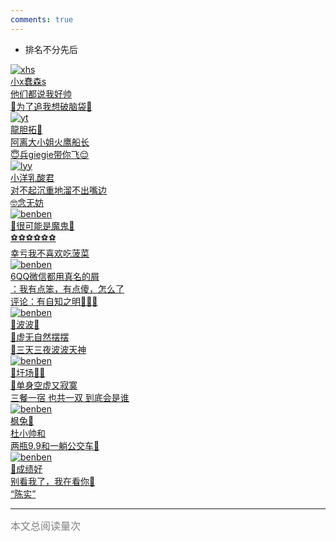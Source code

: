 ```yaml
---
comments: true
---
```


- 排名不分先后

<div class="flink-list">
    <div class="flink-list-item">
        <a href=" " title="" target="_blank">
            <div class="flink-item-icon">
                <img src="../../img/头像/xhs.png" alt="xhs">
            </div>
            <div class="flink-item-name">小x蠢森s</div>
            <div class="flink-item-desc"> 他们都说我好帅 <br> 🥵为了追我想破脑袋🥵 </div>
        </a >
    </div>
</div>

<div class="flink-list">
    <div class="flink-list-item">
        <a href=" " title="" target="_blank">
            <div class="flink-item-icon">
                <img src="../../img/头像/yt.jpg" alt="yt">
            </div>
            <div class="flink-item-name"> 龍胆拓🤯 </div>
            <div class="flink-item-desc"> 阿离大小姐火鹰船长 <br> 😇兵giegie带你飞😌 </div>
        </a >
    </div>
</div>

<div class="flink-list">
    <div class="flink-list-item">
        <a href=" " title="" target="_blank">
            <div class="flink-item-icon">
                <img src="../../img/头像/lyy.jpg" alt="lyy">
            </div>
            <div class="flink-item-name"> 小洋乳酸君 </div>
            <div class="flink-item-desc"> 对不起沉重地溜不出嘴边 <br> 🤓念无妨 </div>
        </a >
    </div>
</div>

<div class="flink-list">
    <div class="flink-list-item">
        <a href=" " title="" target="_blank">
            <div class="flink-item-icon">
                <img src="../../img/头像/zh1.jpg" alt="benben">
            </div>
            <div class="flink-item-name"> 👹很可能是魔鬼👺 </div>
            <div class="flink-item-desc"> ⚽️⚽️⚽️⚽️⚽️⚽️ <br> 幸亏我不喜欢吃菠菜 </div>
        </a >
    </div>
</div>

<div class="flink-list">
    <div class="flink-list-item">
        <a href=" " title="" target="_blank">
            <div class="flink-item-icon">
                <img src="../../img/头像/sh.jpg" alt="benben">
            </div>
            <div class="flink-item-name"> 6QQ微信都用真名的屑 </div>
            <div class="flink-item-desc"> ：我有点笨，有点傻，怎么了 <br> 评论：有自知之明🧖🏻‍♂️ </div>
        </a >
    </div>
</div>

<div class="flink-list">
    <div class="flink-list-item">
        <a href=" " title="" target="_blank">
            <div class="flink-item-icon">
                <img src="../../img/头像/zyb.jpg" alt="benben">
            </div>
            <div class="flink-item-name"> 🐷波波🐷 </div>
            <div class="flink-item-desc"> 🌝虚无自然摆摆 <br> 🌚三天三夜波波天神 </div>
        </a >
    </div>
</div>

<div class="flink-list">
    <div class="flink-list-item">
        <a href=" " title="" target="_blank">
            <div class="flink-item-icon">
                <img src="../../img/头像/xc.jpg" alt="benben">
            </div>
            <div class="flink-item-name"> 🫶圩场🧑‍🏫 </div>
            <div class="flink-item-desc"> 🥵单身空虚又寂寞 <br> 三餐一宿 也共一双 到底会是谁 </div>
        </a >
    </div>
</div>

<div class="flink-list">
    <div class="flink-list-item">
        <a href=" " title="" target="_blank">
            <div class="flink-item-icon">
                <img src="../../img/头像/lzf.png" alt="benben">
            </div>
            <div class="flink-item-name"> 枫兔🐰 </div>
            <div class="flink-item-desc"> 杜小帅和 <br> 两瓶9.9和一躺公交车🚌 </div>
        </a >
    </div>
</div>

<div class="flink-list">
    <div class="flink-list-item">
        <a href=" " title="" target="_blank">
            <div class="flink-item-icon">
                <img src="../../img/头像/cjh.jpg" alt="benben">
            </div>
            <div class="flink-item-name"> 💯成绩好 </div>
            <div class="flink-item-desc"> 别看我了，我在看你🐷 <br> “陈实” </div>
        </a >
    </div>
</div>

<hr>
<span id="busuanzi_container_page_pv"><font size="3" color="grey">本文总阅读量<span id="busuanzi_value_page_pv"></span>次</font></span>
<br/>